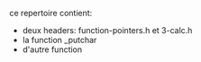 ce repertoire contient:
- deux headers: function-pointers.h et 3-calc.h
- la function _putchar
- d'autre function
